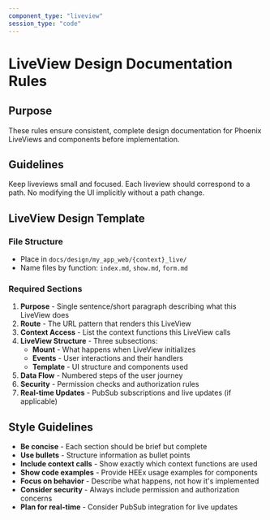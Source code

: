 ```yaml
---
component_type: "liveview"
session_type: "code"
---
```


# LiveView Design Documentation Rules

## Purpose
These rules ensure consistent, complete design documentation for Phoenix LiveViews and components before implementation.

## Guidelines

Keep liveviews small and focused.
Each liveview should correspond to a path. No modifying the UI implicitly without a path change.

## LiveView Design Template

### File Structure
- Place in `docs/design/my_app_web/{context}_live/`
- Name files by function: `index.md`, `show.md`, `form.md`

### Required Sections

1. **Purpose** - Single sentence/short paragraph describing what this LiveView does
2. **Route** - The URL pattern that renders this LiveView
3. **Context Access** - List the context functions this LiveView calls
4. **LiveView Structure** - Three subsections:
   - **Mount** - What happens when LiveView initializes
   - **Events** - User interactions and their handlers
   - **Template** - UI structure and components used
5. **Data Flow** - Numbered steps of the user journey
6. **Security** - Permission checks and authorization rules
7. **Real-time Updates** - PubSub subscriptions and live updates (if applicable)

## Style Guidelines

- **Be concise** - Each section should be brief but complete
- **Use bullets** - Structure information as bullet points
- **Include context calls** - Show exactly which context functions are used
- **Show code examples** - Provide HEEx usage examples for components
- **Focus on behavior** - Describe what happens, not how it's implemented
- **Consider security** - Always include permission and authorization concerns
- **Plan for real-time** - Consider PubSub integration for live updates
